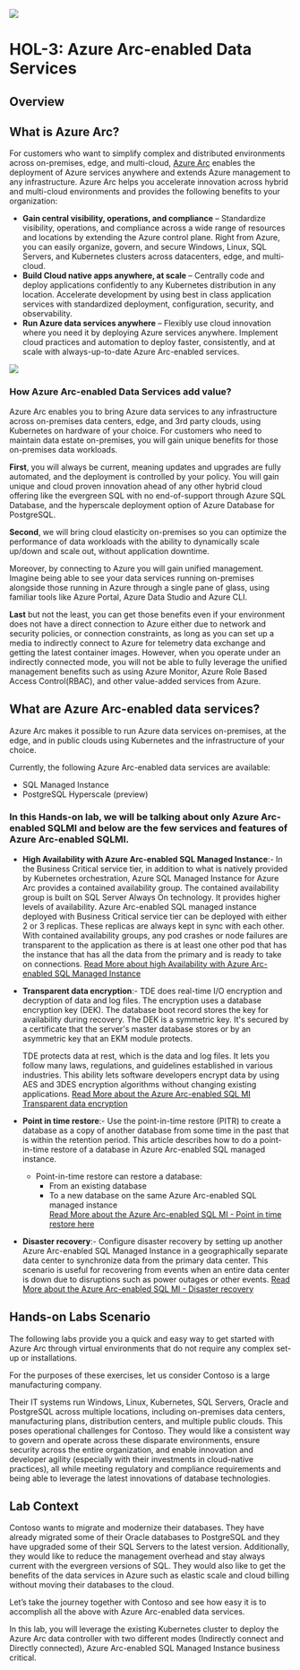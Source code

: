 ![](images/Arc-logo.png) 
# HOL-3: Azure Arc-enabled Data Services

## Overview

## What is Azure Arc?
For customers who want to simplify complex and distributed environments across on-premises, edge, and multi-cloud, [Azure Arc](https://azure.microsoft.com/services/azure-arc/) enables the deployment of Azure services anywhere and extends Azure management to any infrastructure. 
Azure Arc helps you accelerate innovation across hybrid and multi-cloud environments and provides the following benefits to your organization:
   * **Gain central visibility, operations, and compliance** – Standardize visibility, operations, and compliance across a wide range of resources and locations by extending the Azure control plane. Right from Azure, you can easily organize, govern, and secure Windows, Linux, SQL Servers, and Kubernetes clusters across datacenters, edge, and multi-cloud.
   * **Build Cloud native apps anywhere, at scale** – Centrally code and deploy applications confidently to any Kubernetes distribution in any location. Accelerate development by using best in class application services with standardized deployment, configuration, security, and observability.
   * **Run Azure data services anywhere** – Flexibly use cloud innovation where you need it by deploying Azure services anywhere. Implement cloud practices and automation to deploy faster, consistently, and at scale with always-up-to-date Azure Arc-enabled services.
   
![](images/Arc-data-arc.png)

### How Azure Arc-enabled Data Services add value?

Azure Arc enables you to bring Azure data services to any infrastructure across on-premises data centers, edge, and 3rd party clouds, using Kubernetes on hardware of your choice. For customers who need to maintain data estate on-premises, you will gain unique benefits for those on-premises data workloads.

**First**, you will always be current, meaning updates and upgrades are fully automated, and the deployment is controlled by your policy. You will gain unique and cloud proven innovation ahead of any other hybrid cloud offering like the evergreen SQL with no end-of-support through Azure SQL Database, and the hyperscale deployment option of Azure Database for PostgreSQL.

**Second**, we will bring cloud elasticity on-premises so you can optimize the performance of data workloads with the ability to dynamically scale up/down and scale out, without application downtime.

Moreover, by connecting to Azure you will gain unified management. Imagine being able to see your data services running on-premises alongside those running in Azure through a single pane of glass, using familiar tools like Azure Portal, Azure Data Studio and Azure CLI.

**Last** but not the least, you can get those benefits even if your environment does not have a direct connection to Azure either due to network and security policies, or connection constraints, as long as you can set up a media to indirectly connect to Azure for telemetry data exchange and getting the latest container images. However, when you operate under an indirectly connected mode, you will not be able to fully leverage the unified management benefits such as using Azure Monitor, Azure Role Based Access Control(RBAC), and other value-added services from Azure.

## What are Azure Arc-enabled data services?

Azure Arc makes it possible to run Azure data services on-premises, at the edge, and in public clouds using Kubernetes and the infrastructure of your choice.

  Currently, the following Azure Arc-enabled data services are available:

   * SQL Managed Instance
   * PostgreSQL Hyperscale (preview)
    
### In this Hands-on lab, we will be talking about only **Azure Arc-enabled SQLMI** and below are the few services and features of Azure Arc-enabled SQLMI.

   * **High Availability with Azure Arc-enabled SQL Managed Instance**:- In the Business Critical service tier, in addition to what is natively provided by Kubernetes orchestration, Azure SQL Managed Instance for Azure Arc provides a contained availability group. The contained availability group is built on SQL Server Always On technology. It provides higher levels of availability. Azure Arc-enabled SQL managed instance deployed with Business Critical service tier can be deployed with either 2 or 3 replicas. These replicas are always kept in sync with each other. With contained availability groups, any pod crashes or node failures are transparent to the application as there is at least one other pod that has the instance that has all the data from the primary and is ready to take on connections. [Read More about high Availability with Azure Arc-enabled SQL Managed Instance](https://docs.microsoft.com/en-us/azure/azure-arc/data/managed-instance-high-availability)
    
   * **Transparent data encryption**:- TDE does real-time I/O encryption and decryption of data and log files. The encryption uses a database encryption key (DEK). The database boot record stores the key for availability during recovery. The DEK is a symmetric key. It's secured by a certificate that the server's master database stores or by an asymmetric key that an EKM module protects.
    
        TDE protects data at rest, which is the data and log files. It lets you follow many laws, regulations, and guidelines established in various industries. This ability lets software developers encrypt data by using AES and 3DES encryption algorithms without changing existing applications. [Read More about the Azure Arc-enabled SQL MI Transparent data encryption](https://docs.microsoft.com/en-us/azure/azure-arc/data/configure-transparent-data-encryption-manually?tabs=windows)

   * **Point in time restore**:- Use the point-in-time restore (PITR) to create a database as a copy of another database from some time in the past that is within the retention period. This article describes how to do a point-in-time restore of a database in Azure Arc-enabled SQL managed instance. 

      - Point-in-time restore can restore a database:
        * From an existing database
        * To a new database on the same Azure Arc-enabled SQL managed instance      
   [Read More about the Azure Arc-enabled SQL MI - Point in time restore here](https://docs.microsoft.com/en-us/azure/azure-arc/data/point-in-time-restore)
             
   * **Disaster recovery**:- Configure disaster recovery by setting up another Azure Arc-enabled SQL Managed Instance in a geographically separate data center to synchronize data from the primary data center. This scenario is useful for recovering from events when an entire data center is down due to disruptions such as power outages or other events. [Read More about the Azure Arc-enabled SQL MI - Disaster recovery](https://docs.microsoft.com/en-us/azure/azure-arc/data/point-in-time-restore)
        

## Hands-on Labs Scenario

The following labs provide you a quick and easy way to get started with Azure Arc through virtual environments that do not require any complex set-up or installations. 

For the purposes of these exercises, let us consider Contoso is a large manufacturing company. 

Their IT systems run Windows, Linux, Kubernetes, SQL Servers, Oracle and PostgreSQL across multiple locations, including on-premises data centers, manufacturing plans, distribution centers, and multiple public clouds. This poses operational challenges for Contoso. They would like a consistent way to govern and operate across these disparate environments, ensure security across the entire organization, and enable innovation and developer agility (especially with their investments in cloud-native practices), all while meeting regulatory and compliance requirements and being able to leverage the latest innovations of database technologies.


## Lab Context

Contoso wants to migrate and modernize their databases. They have already migrated some of their Oracle databases to PostgreSQL and they have upgraded some of their SQL Servers to the latest version. Additionally, they would like to reduce the management overhead and stay always current with the evergreen versions of SQL. They would also like to get the benefits of the data services in Azure such as elastic scale and cloud billing without moving their databases to the cloud.

Let’s take the journey together with Contoso and see how easy it is to accomplish all the above with Azure Arc-enabled data services. 

In this lab, you will leverage the existing Kubernetes cluster to deploy the Azure Arc data controller with two different modes (Indirectly connect and Directly connected), Azure Arc-enabled SQL Managed Instance business critical.



